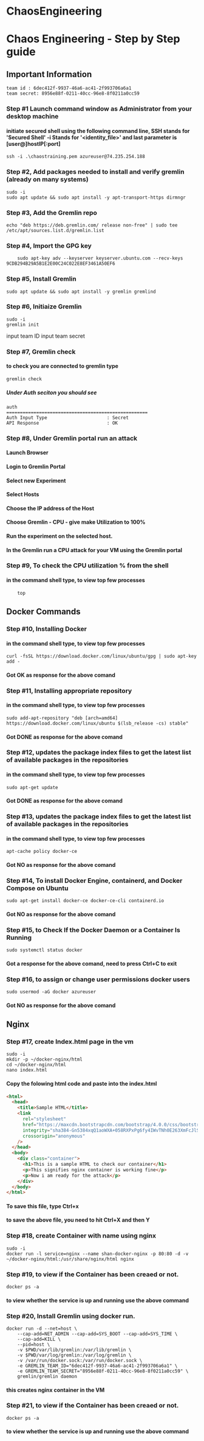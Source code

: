 # ChaosEngineering

# Chaos Engineering - Step by Step guide

## Important Information 
```shell
team id : 6dec412f-9937-46a6-ac41-2f993706a6a1
team secret: 8956e88f-0211-40cc-96e8-8f0211a0cc59
```

### Step #1 Launch command window as Administrator from your desktop machine
#### initiate secured shell using the following command line, SSH stands for 'Secured Shell' -i Stands for '<identity_file>' and last parameter is  [user@]hostIP[:port]
```shell
ssh -i .\chaostraining.pem azureuser@74.235.254.188
```

### Step #2, Add packages needed to install and verify gremlin (already on many systems)
```shell
sudo -i
sudo apt update && sudo apt install -y apt-transport-https dirmngr
```

### Step #3, Add the Gremlin repo
```shell
echo "deb https://deb.gremlin.com/ release non-free" | sudo tee /etc/apt/sources.list.d/gremlin.list
```

### Step #4, Import the GPG key
```shell
	sudo apt-key adv --keyserver keyserver.ubuntu.com --recv-keys 9CDB294B29A5B1E2E00C24C022E8EF3461A50EF6
```

### Step #5, Install Gremlin
```shell
sudo apt update && sudo apt install -y gremlin gremlind
```

### Step #6, Initiaize Gremlin
```shell
sudo -i
gremlin init
```
input team ID <cr>
input team secret <cr>

### Step #7, Gremlin check
#### to check you are connected to gremlin type 
```shell
gremlin check
```
##### Under Auth seciton you should see
```shell
auth
====================================================
Auth Input Type                      : Secret
API Response                         : OK
```

### Step #8, Under Gremlin portal run an attack 
#### Launch Browser 
#### Login to Gremlin Portal
#### Select new Experiment 
#### Select Hosts
#### Choose the IP address of the Host
#### Choose Gremlin - CPU - give make Utilization to 100%
#### Run the experiment on the selected host.
#### In the Gremlin  run a CPU attack for your VM using the Gremlin portal

### Step #9, To check the CPU utilization % from the shell  
#### in the command shell type, to view top few processes
```shell
	top
```

## Docker Commands 

### Step #10, Installing Docker
#### in the command shell type, to view top few processes
```shell
curl -fsSL https://download.docker.com/linux/ubuntu/gpg | sudo apt-key add -
```
#### Got OK as response for the above comand 

### Step #11, Installing appropriate repository
#### in the command shell type, to view top few processes
```shell
sudo add-apt-repository "deb [arch=amd64] https://download.docker.com/linux/ubuntu $(lsb_release -cs) stable"
```
#### Got DONE as response for the above comand 

### Step #12, updates the package index files to get the latest list of available packages in the repositories
#### in the command shell type, to view top few processes
```shell
sudo apt-get update
```
#### Got DONE as response for the above comand 

### Step #13, updates the package index files to get the latest list of available packages in the repositories
#### in the command shell type, to view top few processes
```shell
apt-cache policy docker-ce
```
#### Got NO as response for the above comand 

### Step #14, To install Docker Engine, containerd, and Docker Compose on Ubuntu
```shell
sudo apt-get install docker-ce docker-ce-cli containerd.io
```
#### Got NO as response for the above comand 

### Step #15,  to Check If the Docker Daemon or a Container Is Running
```shell
sudo systemctl status docker
```
#### Got a response for the above comand, need to press Ctrl+C to exit  

### Step #16,  to assign or change user permissions docker users
```shell
sudo usermod -aG docker azureuser
```
#### Got NO as response for the above comand 

## Nginx
### Step #17,  create Index.html page in the vm
```shell
sudo -i
mkdir -p ~/docker-nginx/html
cd ~/docker-nginx/html
nano index.html
```
#### Copy the folowing html code and paste into the index.html
```html
<html>
  <head>
    <title>Sample HTML</title>
    <link
      rel="stylesheet"
      href="https://maxcdn.bootstrapcdn.com/bootstrap/4.0.0/css/bootstrap.min.css"
      integrity="sha384-Gn5384xqQ1aoWXA+058RXPxPg6fy4IWvTNh0E263XmFcJlSAwiGgFAW/dAiS6JXm"
      crossorigin="anonymous"
    />
  </head>
  <body>
    <div class="container">
      <h1>This is a sample HTML to check our container</h1>
      <p>This signifies nginx container is working fine</p>
      <p>Now i am ready for the attack</p>
    </div>
  </body>
</html>
```
#### To save this file, type Ctrl+x 
#### to save the above file, you need to hit Ctrl+X and then Y

### Step #18,  create Container with name using nginx
```shell
sudo -i
docker run -l service=nginx --name shan-docker-nginx -p 80:80 -d -v ~/docker-nginx/html:/usr/share/nginx/html nginx
```

### Step #19,  to view if the Container has been creaed or not.
```shell
docker ps -a
```
#### to view whether the service is up and running use the above command 

### Step #20,  Install Gremlin using docker run.
```shell
docker run -d --net=host \
    --cap-add=NET_ADMIN --cap-add=SYS_BOOT --cap-add=SYS_TIME \
    --cap-add=KILL \
    --pid=host \
    -v $PWD/var/lib/gremlin:/var/lib/gremlin \
    -v $PWD/var/log/gremlin:/var/log/gremlin \
    -v /var/run/docker.sock:/var/run/docker.sock \
    -e GREMLIN_TEAM_ID="6dec412f-9937-46a6-ac41-2f993706a6a1" \
    -e GREMLIN_TEAM_SECRET="8956e88f-0211-40cc-96e8-8f0211a0cc59" \
    gremlin/gremlin daemon
```
#### this creates nginx container in the VM

### Step #21,  to view if the Container has been creaed or not.
```shell
docker ps -a
```
#### to view whether the service is up and running use the above command 
